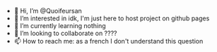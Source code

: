 - 👋 Hi, I’m @Quoifeursan
- 👀 I’m interested in idk, I'm just here to host project on github pages
- 🌱 I’m currently learning nothing
- 💞️ I’m looking to collaborate on ????
- 📫 How to reach me: as a french I don't understand this question

<!---
Quoifeursan/Quoifeursan is a ✨ special ✨ repository because its `README.md` (this file) appears on your GitHub profile.
You can click the Preview link to take a look at your changes.
--->
